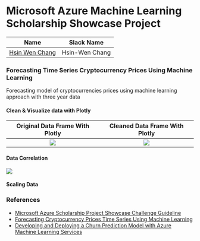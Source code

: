 # Microsoft Azure Machine Learning Scholarship Showcase Project  

[image1]: ./images/cleanDfVisual.png    
[image2]: ./images/heatmap.png 
[image3]: ./images/wightedPriceUncleanData.png 

| Name | Slack Name |
| ------------------------- | ------------------------- |
| [Hsin Wen Chang](https://github.com/Polarbeargo) | Hsin-Wen Chang |

### Forecasting Time Series Cryptocurrency Prices Using Machine Learning  
Forecasting model of cryptocurrencies prices using machine learning approach with three year data 

#### Clean & Visualize data with Plotly
Original Data Frame With Plotly       | Cleaned Data Frame With Plotly
:-------------------------:|:-------------------------:
![][image3]                | ![][image1] |  

#### Data Correlation  
![][image2]

#### Scaling Data  

### References    
* [Microsoft Azure Scholarship 
Project Showcase Challenge Guideline](https://docs.google.com/document/d/1p0rplg0ZrIFfBabY1WyhyVOxjVjxMORC3koV00rscAI/edit#heading=h.dauwh6uej7if)  
* [Forecasting Cryptocurrency Prices Time Series Using
Machine Learning](http://ceur-ws.org/Vol-2422/paper26.pdf)  
* [Developing and Deploying a Churn Prediction Model with Azure Machine Learning Services](https://devblogs.microsoft.com/cse/2019/01/10/develop-and-deploy-a-hybrid-multi-input-churn-prediction-model-with-azure-machine-learning-services/)
